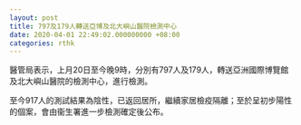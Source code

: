 ```yaml
---
layout: post
title: 797及179人轉送亞博及北大嶼山醫院檢測中心
date: 2020-04-01 22:49:02.000000000 +08:00
categories: rthk
---
```


醫管局表示，上月20日至今晚9時，分別有797人及179人，轉送亞洲國際博覽館及北大嶼山醫院的檢測中心，進行檢測。

至今917人的測試結果為陰性，已返回居所，繼續家居檢疫隔離；至於呈初步陽性的個案，會由衞生署進一步檢測確定後公布。
